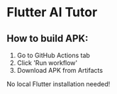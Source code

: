 ﻿# Flutter AI Tutor

## How to build APK:

1. Go to GitHub Actions tab
2. Click 'Run workflow' 
3. Download APK from Artifacts

No local Flutter installation needed!
